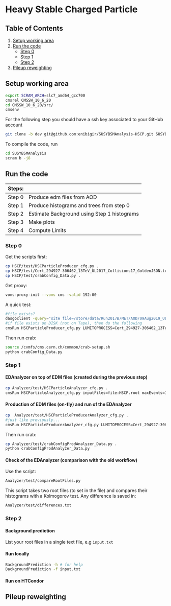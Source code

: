 # Heavy Stable Charged Particle

## Table of Contents

1.  [Setup working area](#setup-working-area)
1.  [Run the code](#run-the-code)
    * [Step 0](#step-0)
    * [Step 1](#step-1)
    * [Step 2](#step-2)
1.  [Pileup reweighting](#pileup-reweighting)

## Setup working area

```bash
export SCRAM_ARCH=slc7_amd64_gcc700
cmsrel CMSSW_10_6_20
cd CMSSW_10_6_20/src/
cmsenv
```

For the following step you should have a ssh key associated to your GitHub account

```bash
git clone -b dev git@github.com:enibigir/SUSYBSMAnalysis-HSCP.git SUSYBSMAnalysis 
```
<!--
# Before compile, hide BigNTuplizer 
pushd SUSYBSMAnalysis/HSCP/plugins
mv BigNtuplizer.cc BigNtuplizer.cc.bkp
popd
-->

To compile the code, run
```bash
cd SUSYBSMAnalysis
scram b -j8
```

## Run the code

|Steps:  |                                                             |
|:---    |:------                                                      |
|Step 0  |  Produce edm files from AOD                                 |
|Step 1  |  Produce histograms and trees from step 0                   |
|Step 2  |  Estimate Background using Step 1 histograms                |
|Step 3  |  Make plots                                                 | 
|Step 4  |  Compute Limits                                             | 

### Step 0

Get the scripts first:
```bash
cp HSCP/test/HSCParticleProducer_cfg.py .
cp HSCP/test/Cert_294927-306462_13TeV_UL2017_Collisions17_GoldenJSON.txt .
cp HSCP/test/crabConfig_Data.py .
```

Get proxy:
```bash
voms-proxy-init --voms cms -valid 192:00
```

A quick test:
```bash
#file exists?
dasgoclient -query="site file=/store/data/Run2017B/MET/AOD/09Aug2019_UL2017_rsb-v1/00000/AA1FC1E6-1E88-204D-B867-4637AEAC4BEA.root"
#if file exists on DISK (not on Tape), then do the following
cmsRun HSCParticleProducer_cfg.py LUMITOPROCESS=Cert_294927-306462_13TeV_UL2017_Collisions17_GoldenJSON.txt inputFiles=root://cms-xrd-global.cern.ch//store/data/Run2017B/MET/AOD/09Aug2019_UL2017_rsb-v1/00000/AA1FC1E6-1E88-204D-B867-4637AEAC4BEA.root
```

Then run crab:
```bash
source /cvmfs/cms.cern.ch/common/crab-setup.sh
python crabConfig_Data.py
```


### Step 1

#### EDAnalyzer on top of EDM files (created during the previous step)

```bash
cp Analyzer/test/HSCParticleAnalyzer_cfg.py .
cmsRun HSCParticleAnalyzer_cfg.py inputFiles=file:HSCP.root maxEvents=100
```

#### Production of EDM files (on-fly) and run of the EDAnalyzer

```bash
cp  Analyzer/test/HSCParticleProducerAnalyzer_cfg.py .
#just like previously...
cmsRun HSCParticleProducerAnalyzer_cfg.py LUMITOPROCESS=Cert_294927-306462_13TeV_UL2017_Collisions17_GoldenJSON.txt inputFiles=root://cms-xrd-global.cern.ch//store/data/Run2017B/MET/AOD/09Aug2019_UL2017_rsb-v1/00000/AA1FC1E6-1E88-204D-B867-4637AEAC4BEA.root
```
Then run crab:
```bash
cp Analyzer/test/crabConfigProdAnalyzer_Data.py .
python crabConfigProdAnalyzer_Data.py
```

#### Check of the EDAnalyzer (comparison with the old workflow)
Use the script:
```bash
Analyzer/test/compareRootFiles.py
```
This script takes two root files (to set in the file) and compares their histograms with a Kolmogorov test. Any difference is saved in:
```bash
Analyzer/test/differences.txt
```

### Step 2

#### Background prediction

<!--
```bash
cp Analyzer/test/RunBackgroundPrediction.sh .
```
-->
List your root files in a single text file, e.g `input.txt`

#### Run locally

```bash
BackgroundPrediction -h # for help
BackgroundPrediction -f input.txt
```

#### Run on HTCondor

<!--
Uncomment and change the commented line in `RunBackgroundPrediction.sh`

Get submit file:
```bash
cp Analyzer/test/batch.sub .
```

Run:
```bash
condor_submit batch.sub
```
-->

## Pileup reweighting

